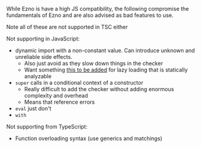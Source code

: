 While Ezno is have a high JS compatibility, the following compromise the fundamentals of Ezno and are also advised as bad features to use.

Note all of these are not supported in TSC either

Not supporting in JavaScript:
- dynamic import with a non-constant value. Can introduce unknown and unreliable side effects.
   	- Also just avoid as they slow down things in the checker
   	- Want something [this to be added](https://github.com/tc39/proposal-defer-import-eval) for lazy loading that is statically analyzable
- `super` calls in a conditional context of a constructor
   	- Really difficult to add the checker without adding enormous complexity and overhead
   	- Means that reference errors
- `eval` just don't
- `with`

Not supporting from TypeScript:
- Function overloading syntax (use generics and matchings)
